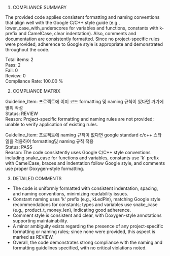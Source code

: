 1) COMPLIANCE SUMMARY

The provided code applies consistent formatting and naming conventions that align well with the Google C/C++ style guide (e.g., lower_case_with_underscores for variables and functions, constants with k-prefix and CamelCase, clear indentation). Also, comments and documentation are consistently formatted. Since no project-specific rules were provided, adherence to Google style is appropriate and demonstrated throughout the code.

Total items: 2  
Pass: 2  
Fail: 0  
Review: 0  
Compliance Rate: 100.00 %

2) COMPLIANCE MATRIX

Guideline_Item: 프로젝트에 이미 코드 formatting 및 naming 규칙이 있다면 거기에 맞춰 작성  
Status: REVIEW  
Reason: Project-specific formatting and naming rules are not provided; unable to verify application of existing rules.

Guideline_Item: 프로젝트에 naming 규칙이 없다면 google standard c/c++ 스타일을 적용하여 formatting및 naming 규칙 적용  
Status: PASS  
Reason: The code consistently uses Google C/C++ style conventions including snake_case for functions and variables, constants use 'k' prefix with CamelCase, braces and indentation follow Google style, and comments use proper Doxygen-style formatting.

3) DETAILED COMMENTS  
- The code is uniformly formatted with consistent indentation, spacing, and naming conventions, minimizing readability issues.  
- Constant naming uses 'k' prefix (e.g., kLedPin), matching Google style recommendations for constants; types and variables use snake_case (e.g., product_t, money_len), indicating good adherence.  
- Comment style is consistent and clear, with Doxygen-style annotations supporting maintainability.  
- A minor ambiguity exists regarding the presence of any project-specific formatting or naming rules; since none were provided, this aspect is marked as REVIEW.  
- Overall, the code demonstrates strong compliance with the naming and formatting guidelines specified, with no critical violations noted.